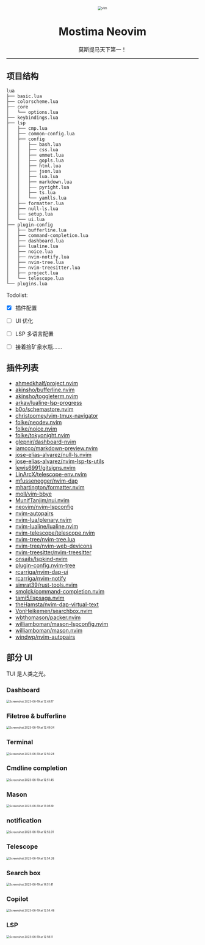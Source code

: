 <div align="center">
  <img src="http://magenta-note-1305707521.coscd.myqcloud.com/vim.png" alt="vim" style="zoom:60%;" />
  
  # Mostima Neovim
  
  <p>莫斯提马天下第一！</p>
</div>

***

## 项目结构

```shell
lua
├── basic.lua
├── colorscheme.lua
├── core
│   └── options.lua
├── keybindings.lua
├── lsp
│   ├── cmp.lua
│   ├── common-config.lua
│   ├── config
│   │   ├── bash.lua
│   │   ├── css.lua
│   │   ├── emmet.lua
│   │   ├── gopls.lua
│   │   ├── html.lua
│   │   ├── json.lua
│   │   ├── lua.lua
│   │   ├── markdown.lua
│   │   ├── pyright.lua
│   │   ├── ts.lua
│   │   └── yamlls.lua
│   ├── formatter.lua
│   ├── null-ls.lua
│   ├── setup.lua
│   └── ui.lua
├── plugin-config
│   ├── bufferline.lua
│   ├── command-completion.lua
│   ├── dashboard.lua
│   ├── lualine.lua
│   ├── noice.lua
│   ├── nvim-notify.lua
│   ├── nvim-tree.lua
│   ├── nvim-treesitter.lua
│   ├── project.lua
│   └── telescope.lua
└── plugins.lua
```

Todolist: 

* [x] 插件配置
* [ ] UI 优化
* [ ] LSP 多语言配置

* [ ] 接着捡矿泉水瓶......



## 插件列表

+ [ahmedkhalf/project.nvim](https://github.com/ahmedkhalf/project.nvim)
+ [akinsho/bufferline.nvim](https://github.com/akinsho/bufferline.nvim)
+ [akinsho/toggleterm.nvim](https://github.com/akinsho/toggleterm.nvim)
+ [arkav/lualine-lsp-progress](https://github.com/arkav/lualine-lsp-progress)
+ [b0o/schemastore.nvim](https://github.com/b0o/schemastore.nvim)
+ [christoomey/vim-tmux-navigator](https://github.com/christoomey/vim-tmux-navigator)
+ [folke/neodev.nvim](https://github.com/folke/neodev.nvim)
+ [folke/noice.nvim](https://github.com/folke/noice.nvim)
+ [folke/tokyonight.nvim](https://github.com/folke/tokyonight.nvim)
+ [glepnir/dashboard-nvim](https://github.com/glepnir/dashboard-nvim)
+ [iamcco/markdown-preview.nvim](https://github.com/iamcco/markdown-preview.nvim)
+ [jose-elias-alvarez/null-ls.nvim](https://github.com/jose-elias-alvarez/null-ls.nvim)
+ [jose-elias-alvarez/nvim-lsp-ts-utils](https://github.com/jose-elias-alvarez/nvim-lsp-ts-utils)
+ [lewis6991/gitsigns.nvim](https://github.com/lewis6991/gitsigns.nvim)
+ [LinArcX/telescope-env.nvim](https://github.com/LinArcX/telescope-env.nvim)
+ [mfussenegger/nvim-dap](https://github.com/mfussenegger/nvim-dap)
+ [mhartington/formatter.nvim](https://github.com/mhartington/formatter.nvim)
+ [moll/vim-bbye](https://github.com/moll/vim-bbye)
+ [MunifTanjim/nui.nvim](https://github.com/MunifTanjim/nui.nvim)
+ [neovim/nvim-lspconfig](https://github.com/neovim/nvim-lspconfig)
+ [nvim-autopairs](https://github.com/nvim-autopairs)
+ [nvim-lua/plenary.nvim](https://github.com/nvim-lua/plenary.nvim)
+ [nvim-lualine/lualine.nvim](https://github.com/nvim-lualine/lualine.nvim)
+ [nvim-telescope/telescope.nvim](https://github.com/nvim-telescope/telescope.nvim)
+ [nvim-tree/nvim-tree.lua](https://github.com/nvim-tree/nvim-tree.lua)
+ [nvim-tree/nvim-web-devicons](https://github.com/nvim-tree/nvim-web-devicons)
+ [nvim-treesitter/nvim-treesitter](https://github.com/nvim-treesitter/nvim-treesitter)
+ [onsails/lspkind-nvim](https://github.com/onsails/lspkind-nvim)
+ [plugin-config.nvim-tree](https://github.com/plugin-config.nvim-tree)
+ [rcarriga/nvim-dap-ui](https://github.com/rcarriga/nvim-dap-ui)
+ [rcarriga/nvim-notify](https://github.com/rcarriga/nvim-notify)
+ [simrat39/rust-tools.nvim](https://github.com/simrat39/rust-tools.nvim)
+ [smolck/command-completion.nvim](https://github.com/smolck/command-completion.nvim)
+ [tami5/lspsaga.nvim](https://github.com/tami5/lspsaga.nvim)
+ [theHamsta/nvim-dap-virtual-text](https://github.com/theHamsta/nvim-dap-virtual-text)
+ [VonHeikemen/searchbox.nvim](https://github.com/VonHeikemen/searchbox.nvim)
+ [wbthomason/packer.nvim](https://github.com/wbthomason/packer.nvim)
+ [williamboman/mason-lspconfig.nvim](https://github.com/williamboman/mason-lspconfig.nvim)
+ [williamboman/mason.nvim](https://github.com/williamboman/mason.nvim)
+ [windwp/nvim-autopairs](https://github.com/windwp/nvim-autopairs)



## 部分 UI

TUI 是人类之光。

### Dashboard

<img src="http://magenta-note-1305707521.coscd.myqcloud.com/Screenshot%202023-06-19%20at%2012.44.17.png" alt="Screenshot 2023-06-19 at 12.44.17" style="zoom:50%;" />



### Filetree & bufferline

<img src="http://magenta-note-1305707521.coscd.myqcloud.com/Screenshot%202023-06-19%20at%2012.49.34.png" alt="Screenshot 2023-06-19 at 12.49.34" style="zoom:50%;" />



### Terminal

<img src="http://magenta-note-1305707521.coscd.myqcloud.com/Screenshot%202023-06-19%20at%2012.50.28.png" alt="Screenshot 2023-06-19 at 12.50.28" style="zoom:50%;" />



### Cmdline completion

<img src="http://magenta-note-1305707521.coscd.myqcloud.com/Screenshot%202023-06-19%20at%2012.51.45.png" alt="Screenshot 2023-06-19 at 12.51.45" style="zoom:50%;" />



### Mason

<img src="http://magenta-note-1305707521.coscd.myqcloud.com/Screenshot%202023-06-19%20at%2013.06.19.png" alt="Screenshot 2023-06-19 at 13.06.19" style="zoom:50%;" />



### notification

<img src="http://magenta-note-1305707521.coscd.myqcloud.com/Screenshot%202023-06-19%20at%2012.52.01.png" alt="Screenshot 2023-06-19 at 12.52.01" style="zoom:50%;" />



### Telescope

<img src="http://magenta-note-1305707521.coscd.myqcloud.com/Screenshot%202023-06-19%20at%2012.54.26.png" alt="Screenshot 2023-06-19 at 12.54.26" style="zoom:50%;" />



### Search box

<img src="http://magenta-note-1305707521.coscd.myqcloud.com/Screenshot%202023-06-19%20at%2014.51.41.png" alt="Screenshot 2023-06-19 at 14.51.41" style="zoom:50%;" />



### Copilot

<img src="http://magenta-note-1305707521.coscd.myqcloud.com/Screenshot%202023-06-19%20at%2012.54.46.png" alt="Screenshot 2023-06-19 at 12.54.46" style="zoom:50%;" />



### LSP

<img src="http://magenta-note-1305707521.coscd.myqcloud.com/Screenshot%202023-06-19%20at%2012.56.11.png" alt="Screenshot 2023-06-19 at 12.56.11" style="zoom:50%;" />

